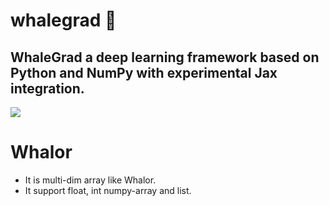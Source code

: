 # whalegrad 🐳
WhaleGrad a deep learning framework based on Python and NumPy with experimental Jax integration.
----------------------------------------------------------------------------------------------------------------------------------------------------------------------------------------------------------------------------------------------------------------------------------------------------

![](https://github.com/saurabhaloneai/whalegrad/blob/main/images/whalegrad.png)

# Whalor

* It is multi-dim array like  Whalor.
* It support float, int numpy-array and list.


